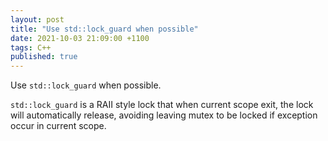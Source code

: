 ```yaml
---
layout: post
title: "Use std::lock_guard when possible"
date: 2021-10-03 21:09:00 +1100
tags: C++
published: true
---
```


Use `std::lock_guard` when possible.

`std::lock_guard` is a RAII style lock that when current scope exit, the lock will automatically release, avoiding leaving mutex to be locked if exception occur in current scope.